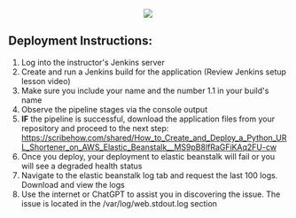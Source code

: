 <p align="center">
<img src="https://github.com/kura-labs-org/kuralabs_deployment_1/blob/main/Kuralogo.png">
</p>

## Deployment Instructions:
1. Log into the instructor's Jenkins server
2. Create and run a Jenkins build for the application (Review Jenkins setup lesson video)
3. Make sure you include your name and the number 1.1 in your build's name 
4. Observe the pipeline stages via the console output
5. **IF** the pipeline is successful, download the application files from your repository and proceed to the next step: https://scribehow.com/shared/How_to_Create_and_Deploy_a_Python_URL_Shortener_on_AWS_Elastic_Beanstalk__MS9pB8lfRaGFiKAq2FU-cw
6. Once you deploy, your deployment to elastic beanstalk will fail or you will see a degraded health status
7. Navigate to the elastic beanstalk log tab and request the last 100 logs. Download and view  the logs
8. Use the internet or ChatGPT to assist you in discovering the issue. The issue is located in the /var/log/web.stdout.log section 
